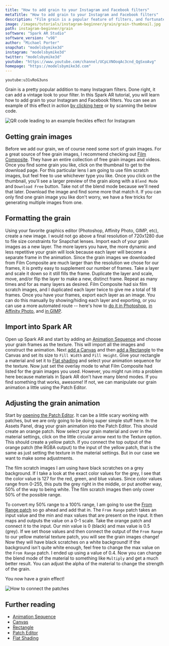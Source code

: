 ```yaml
---
title: "How to add grain to your Instagram and Facebook filters"
metaTitle: "How to add grain to your Instagram and Facebook filters"
description: "Film grain is a popular feature of filters, and fortunately it is easy to add to your own using some free resources."
image: /images/tutorials/instagram-beginner/grain/grain-thumbnail.jpg
path: instagram-beginner/grain
software: "Spark AR Studio"
software_version: "v98"
author: "Michael Porter"
snapchat: "modelsbymike3d"
instagram: "modelsbymike3d"
twitter: "modelsbymike3d"
youtube: "https://www.youtube.com/channel/UCpLVNOoqAc3cnd_QgSxoAvg"
homepage: "https://modelsbymike3d.com"
---
```


`youtube:u31vRoG3uns`

Grain is a pretty popular addition to many Instagram filters. Done right, it can add a vintage look to your filter. In this Spark AR tutorial, you will learn how to add grain to your Instagram and Facebook filters. You can see an example of this effect in action [by clicking here](https://www.instagram.com/ar/387717252389876/) or by scanning the below code.

![QR code leading to an example freckles effect for Instagram](/images/tutorials/instagram-beginner/grain/qr_code.png)

## Getting grain images

Before we add our grain, we of course need some sort of grain images. For a great source of free grain images, I recommend checking out [Film Composite](https://www.filmcomposite.com/free-film-assets). They have an entire collection of free grain images and videos. Once you find some grain you like, click on the thumbnail to get to the download page. For this particular lens I am going to use film scratch images, but feel free to use whichever type you like. Once you click on the thumbnail, you'll see a larger preview of the grain along with a `Blend Mode` and `Download Free` button. Take not of the blend mode because we'll need that later. Download the image and find some more that match it. If you can only find one grain image you like don't worry, we have a few tricks for generating multiple images from one.

## Formatting the grain

Using your favorite graphics editor (Photoshop, Affinity Photo, GIMP, etc), create a new image. I would not go above a final resolution of 720x1280 due to file size constraints for Snapchat lenses. Import each of your grain images as a new layer. The more layers you have, the more dynamic and less repetitive your grain will look because each layer will become a separate frame in the animation. Since the grain images we downloaded from Film Composite are much larger than the resolution we chose for our frames, it is pretty easy to supplement our number of frames. Take a layer and scale it down so it still fills the frame. Duplicate the layer and scale, move, and/or flip the layer to make a new, distinct frame. Repeat as many times and for as many layers as desired. Film Composite had six film scratch images, and I duplicated each layer twice to give me a total of 18 frames. Once you have your frames, export each layer as an image. You can do this manually by showing/hiding each layer and exporting, or you can use a more automated route -- here's how to [do it in Photoshop](https://helpx.adobe.com/photoshop/using/export-artboards-layers.html), [in Affinity Photo](https://affinity.help/designer/en-US.lproj/index.html?page=pages/ExportPersona/exportPersona.html?title=Exporting%20using%20Export%20Persona), and [in GIMP](https://khalim19.github.io/gimp-plugin-export-layers/).

## Import into Spark AR

Open up Spark AR and start by adding an [Animation Sequence](https://sparkar.facebook.com/ar-studio/learn/articles/animation/2d-texture-animation/#Creating-the-textures) and choose your grain frames as the texture. This will import all the images and construct the animation. Next [add a Canvas](https://sparkar.facebook.com/ar-studio/learn/articles/2D/the-canvas) and then [add a Rectangle](https://sparkar.facebook.com/ar-studio/learn/articles/2D/rectangles#adding-rectangles-to-your-scene) to the Canvas and set its size to `Fill Width` and `Fill Height`. Give your rectangle a material and set it to [Flat shading](https://sparkar.facebook.com/ar-studio/learn/articles/textures-and-materials/flat-material) and select your animation sequence for the texture. Now just set the overlay mode to what Film Composite had listed for the grain images you used. However, you might run into a problem here because materials in Spark AR don't have many blend modes. If you find something that works, awesome! If not, we can manipulate our grain animation a little using the Patch Editor.

## Adjusting the grain animation

Start by [opening the Patch Editor](https://sparkar.facebook.com/ar-studio/learn/patch-editor#patch-types). It can be a little scary working with patches, but we are only going to be doing super simple stuff here. In the Assets Panel, drag your grain animation into the Patch Editor. This should create an orange patch. Now select your grain material and over in the material settings, click on the little circular arrow next to the Texture option. This should create a yellow patch. If you connect the top output of the orange patch (the RGBA output) to the input of the yellow patch, that is the same as just setting the texture in the material settings. But in our case we want to make some adjustments.

The film scratch images I am using have black scratches on a grey background. If I take a look at the exact color values for the grey, I see that the color value is 127 for the red, green, and blue values. Since color values range from 0-255, this puts the grey right in the middle, or put another way, 50% of the way to being white. The film scratch images then only cover 50% of the possible range.

To convert my 50% range to a 100% range, I am going to use the [From Range patch](https://sparkar.facebook.com/ar-studio/learn/patch-editor/math-patches/) so go ahead and add that in. The `From Range` patch takes an input value and the min and max values that are present on the input. It then maps and outputs the value on a 0-1 scale. Take the orange patch and connect it to the input. Our min value is 0 (black) and max value is 0.5 (grey). If we set those values and then connect the output of the `From Range` to our yellow material texture patch, you will see the grain images change! Now they will have black scratches on a white background! If the background isn't quite white enough, feel free to change the max value on the `From Range` patch. I ended up using a value of 0.4. Now you can change the blend mode of the material to something like `Multiply` and get a much better result. You can adjust the alpha of the material to change the strength of the grain.

You now have a grain effect!

![How to connect the patches](/images/tutorials/instagram-beginner/grain/patches.jpg)

## Further reading

- [Animation Sequence](https://sparkar.facebook.com/ar-studio/learn/articles/animation/2d-texture-animation/#Creating-the-textures)
- [Canvas](https://sparkar.facebook.com/ar-studio/learn/articles/2D/the-canvas)
- [Rectangle](https://sparkar.facebook.com/ar-studio/learn/articles/2D/rectangles#adding-rectangles-to-your-scene)
- [Patch Editor](https://sparkar.facebook.com/ar-studio/learn/patch-editor#patch-types)
- [Flat Shading](https://sparkar.facebook.com/ar-studio/learn/articles/textures-and-materials/flat-material)
